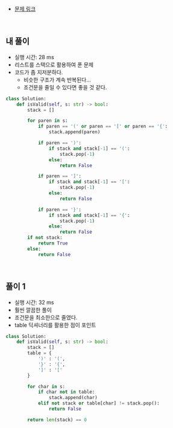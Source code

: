 - [문제 링크](https://leetcode.com/problems/valid-parentheses/)

<br>

## 내 풀이

- 실행 시간: 28 ms
- 리스트를 스택으로 활용하여 푼 문제
- 코드가 좀 지저분하다.
  - 비슷한 구조가 계속 반복된다...
  - 조건문을 줄일 수 있다면 좋을 것 같다.

```python
class Solution:
    def isValid(self, s: str) -> bool:
        stack = []

        for paren in s:
            if paren == '(' or paren == '[' or paren == '{':
                stack.append(paren)

            if paren == ')':
                if stack and stack[-1] == '(':
                    stack.pop(-1)
                else:
                    return False

            if paren == ']':
                if stack and stack[-1] == '[':
                    stack.pop(-1)
                else:
                    return False

            if paren == '}':
                if stack and stack[-1] == '{':
                    stack.pop(-1)
                else:
                    return False
        if not stack:
            return True
        else:
            return False
```

<br>

## 풀이 1

- 실행 시간: 32 ms
- 훨씬 깔끔한 풀이
- 조건문을 최소한으로 줄였다.
- table 딕셔너리를 활용한 점이 포인트

```python
class Solution:
    def isValid(self, s: str) -> bool:
        stack = []
        table = {
            ')' : '(',
            '}' : '{',
            ']' : '['
        }

        for char in s:
            if char not in table:
                stack.append(char)
            elif not stack or table[char] != stack.pop():
                return False

        return len(stack) == 0
```
